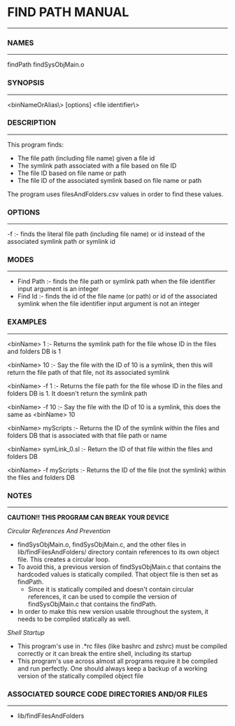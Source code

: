 # FIND PATH MANUAL #
- - -

### NAMES ###
- - -

findPath
findSysObjMain.o

### SYNOPSIS ###
- - -

\<binNameOrAlias\\>  \[options\] \<file identifier\\>

### DESCRIPTION ###
- - -

This program finds:

- The file path (including file name) given a file id
- The symlink path associated with a file based on file ID
- The file ID based on file name or path
- The file ID of the associated symlink based on file name or path

The program uses filesAndFolders.csv values in order to find these values.

### OPTIONS ###
- - -

-f      :- finds the literal file path (including file name) or id instead of the associated symlink path or symlink id

### MODES ###
- - -

- Find Path     :- finds the file path or symlink path when the file identifier input argument is an integer
- Find Id       :- finds the id of the file name (or path) or id of the associated symlink when the file identifier input argument is not an integer

### EXAMPLES ###
- - -

\<binName\> 1             :- Returns the symlink path for the file whose ID in the files and folders DB is 1

\<binName\> 10            :- Say the file with the ID of 10 is a symlink, then this will return the file path of that file, not its associated symlink

 \<binName\> -f 1          :- Returns the file path for the file whose ID in the files and folders DB is 1. It doesn't return the symlink path

 \<binName\> -f 10         :- Say the file with the ID of 10 is a symlink, this does the same as \<binName\> 10

 \<binName\> myScripts     :- Returns the ID of the symlink within the files and folders DB that is associated with that file path or name

 \<binName\> symLink\_0.sl  :- Return the ID of that file within the files and folders DB

 \<binName\> -f myScripts  :- Returns the ID of the file (not the symlink) within the files and folders DB

### NOTES ###
- - -

**CAUTION!! THIS PROGRAM CAN BREAK YOUR DEVICE**

*Circular References And Prevention*

- findSysObjMain.o, findSysObjMain.c, and the other files in lib/findFilesAndFolders/ directory contain references to its own object file. This creates a circular loop.
- To avoid this, a previous version of findSysObjMain.c that contains the hardcoded values is statically compiled. That object file is then set as findPath.
    - Since it is statically compiled and doesn't contain circular references, it can be used to compile the version of findSysObjMain.c that contains the findPath.
- In order to make this new version usable throughout the system, it needs to be compiled statically as well.

*Shell Startup*

- This program's use in .\*rc files (like bashrc and zshrc) must be compiled correctly or it can break the entire shell, including its startup
- This program's use across almost all programs require it be compiled and run perfectly. One should always keep a backup of a working version of the statically compiled object file

### ASSOCIATED SOURCE CODE DIRECTORIES AND/OR FILES ###
- - -

- lib/findFilesAndFolders
